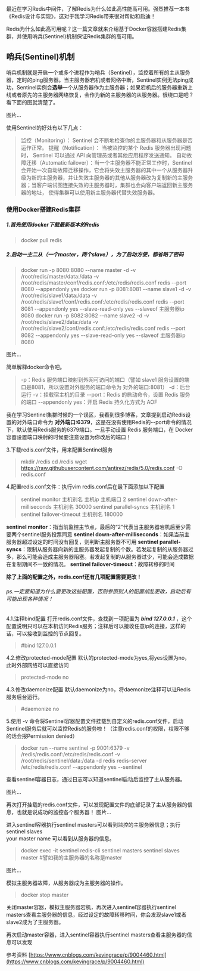 最近在学习Redis中间件，了解Redis为什么如此高性能高可用。强烈推荐一本书《Redis设计与实现》，这对于我学习Redis带来很对帮助和启迪！

Redis为什么如此高可用呢？这一篇文章就来介绍基于Docker容器搭建Redis集群，并使用哨兵(Sentinel)机制保证Redis集群的高可用。


## 哨兵(Sentinel)机制

哨兵机制就是开启一个或多个进程作为哨兵（Sentinel），监控着所有的主从服务器，定时的ping服务器。当主服务器宕机或者网络中断，Sentinel实例无法ping成功，Sentinel实例会**选举**一个从服务器作为主服务器；如果宕机后的服务器重新上线或者原先的主服务器网络恢复，会作为新的主服务器的从服务器。很绕口是吧？看下面的图就清楚了。

图片...

使用Sentinel的好处有以下几点：
> 监控（Monitoring）： Sentinel 会不断地检查你的主服务器和从服务器是否运作正常。
提醒（Notification）： 当被监控的某个 Redis 服务器出现问题时， Sentinel 可以通过 API 向管理员或者其他应用程序发送通知。
自动故障迁移（Automatic failover）：当一个主服务器不能正常工作时，Sentinel 会开始一次自动故障迁移操作，它会将失效主服务器的其中一个从服务器升级为新的主服务器，并让失效主服务器的其他从服务器改为复制新的主服务器；当客户端试图连接失效的主服务器时，集群也会向客户端返回新主服务器的地址， 使得集群可以使用新主服务器代替失效服务器。

### 使用Docker搭建Redis集群


##### 1.首先使用docker下载最新版本的Redis
>docker pull redis


##### 2.启动一主二从（一个master，两个slave），为了启动方便，都省略了密码
>docker run -p 8080:8080 --name master -d -v /root/redis/master/data:/data -v /root/redis/master/conf/redis.conf:/etc/redis/redis.conf redis --port 8080 --appendonly yes
docker run -p 8081:8081 --name slave1 -d -v /root/redis/slave1/data:/data -v /root/redis/slave1/conf/redis.conf:/etc/redis/redis.conf redis --port 8081 --appendonly yes --slave-read-only yes --slaveof 主服务器ip 8080
docker run -p 8082:8082 --name slave2 -d -v /root/redis/slave2/data:/data -v /root/redis/slave2/conf/redis.conf:/etc/redis/redis.conf redis --port 8082 --appendonly yes --slave-read-only yes --slaveof 主服务器ip 8080

图片...

简单解释docker命令吧。
>-p：Redis 服务端口映射到外网可访问的端口（譬如 slave1 服务设置的端口是8081，所以设置对外服务的端口命令为 对外的端口:8081）
-d：后台运行
-v：挂载宿主机的目录
--port：Redis 的启动命令，设置 Redis 服务的端口
--appendonly yes：开启 Redis 持久化方式为 AOF

我在学习Sentinel集群时候的一个误区，我看到很多博客，文章提到启动Redis设置的对外端口命令为 **对外端口:6379**，这是在没有使用Redis的--port命令的情况下，默认使用Redis服务的6379端口。一旦手动设置 Redis 服务端口，在 Docker 容器设置端口映射的时候要注意设置为你改后的端口！

3.下载redis.conf文件，用来配置Sentinel服务
>mkdir /redis
cd /redis
wget https://raw.githubusercontent.com/antirez/redis/5.0/redis.conf -O redis.conf

4.配置redis.conf文件：执行vim redis.conf后在最下面添加以下配置
>sentinel monitor 主机别名 主机ip 主机端口 2
sentinel down-after-milliseconds 主机别名 30000
sentinel parallel-syncs 主机别名 1
sentinel failover-timeout 主机别名 180000

**sentinel monitor**：指当前监控主节点，最后的“2”代表当主服务器宕机后至少需要两个sentinel服务投票同意
**sentinel down-after-milliseconds**：如果当前主服务器超过设定的时间没有回复，则判断主服务器不可用
**sentinel parallel-syncs**：限制从服务器向新的主服务器发起复制的个数。若发起复制的从服务器过多，那么可能会造成主服务器阻塞。若发起复制的从服务器过少，可能会造成数据在复制期间不一致的情况。
**sentinel failover-timeout**：故障转移的时间

**除了上面的配置之外，redis.conf还有几项配置需要更改！**
###### ps.一定要知道为什么要更改这些配置，否则参照别人的配置胡乱更改，启动后有可能出现各种情况！

4.1.注释bind配置
打开redis.conf文件，查找到一项配置为 ***bind 127.0.0.1*** ，这个配置说明只可以在本机访问Redis服务；注释后可以接收任意ip的连接，这样的话，可以接收到监控的节点回复。
> #bind 127.0.0.1

4.2.修改protected-mode配置
默认的protected-mode为yes,将yes设置为no，此时外部网络可以直接访问
>protected-mode no

4.3.修改daemonize配置
默认daemonize为no，将daemonize注释可以让Redis服务后台运行。
>#daemonize no

5.使用 -v 命令将Sentinel容器配置文件挂载到自定义的redis.conf文件，启动Sentinel服务后就可以监控Redis的服务啦！（注意redis.conf的权限，权限不够的话会报Permission denied）
>docker run --name sentinel -p 9001:6379 -v /redis/redis.conf:/etc/redis/redis.conf -v /root/redis/sentinel/data:/data -d redis redis-server /etc/redis/redis.conf --appendonly yes --sentinel

查看sentinel容器日志，通过日志可以知道sentinel启动后监控了主从服务器。

图片...

再次打开挂载的redis.conf文件，可以发现配置文件的底部记录了主从服务器的信息，也就是说成功的监控各个服务器！
图片...

进入sentinel容器执行sentinel masters可以看到监控的主服务器信息；执行sentinel slaves  
 your master name 可以看到从服务器的信息。
>docker exec -it sentinel redis-cli
sentinel masters
sentinel slaves master #譬如我的主服务器的名称是master

图片...


模拟主服务器故障，从服务器成为主服务器的操作。
>docker stop master

关闭master容器，模拟主服务器宕机，再次进入sentinel容器执行sentinel masters查看主服务器的信息，经过设定的故障转移时间，你会发现slave1或者slave2成为了主服务器。

再次启动master容器，进入sentinel容器执行sentinel masters查看主服务器的信息可以发现

参考资料
[https://www.cnblogs.com/kevingrace/p/9004460.html](https://www.cnblogs.com/kevingrace/p/9004460.html)
